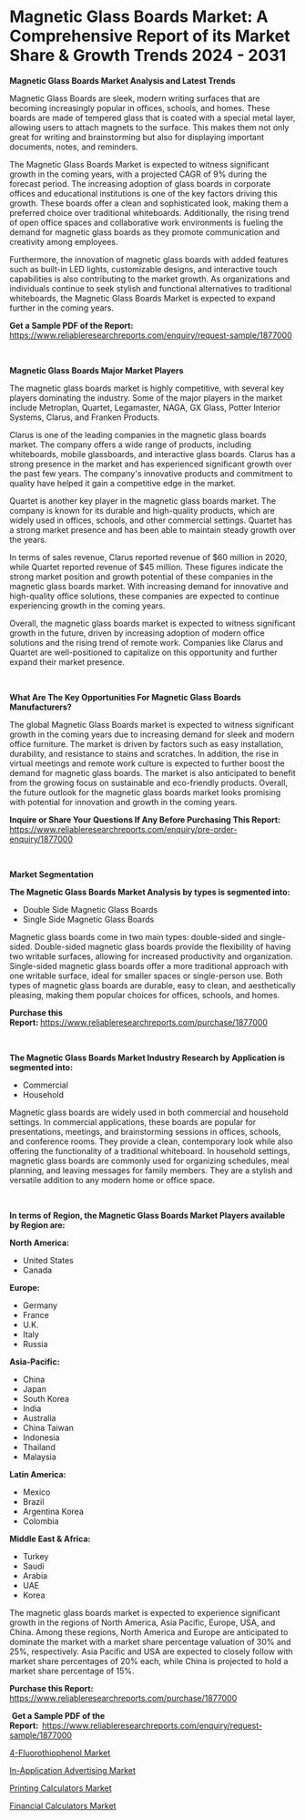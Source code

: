 <p><h1>Magnetic Glass Boards Market: A Comprehensive Report of its Market Share & Growth Trends 2024 - 2031</h1></p><p><strong>Magnetic Glass Boards Market Analysis and Latest Trends</strong></p>
<p><p>Magnetic Glass Boards are sleek, modern writing surfaces that are becoming increasingly popular in offices, schools, and homes. These boards are made of tempered glass that is coated with a special metal layer, allowing users to attach magnets to the surface. This makes them not only great for writing and brainstorming but also for displaying important documents, notes, and reminders.</p><p>The Magnetic Glass Boards Market is expected to witness significant growth in the coming years, with a projected CAGR of 9% during the forecast period. The increasing adoption of glass boards in corporate offices and educational institutions is one of the key factors driving this growth. These boards offer a clean and sophisticated look, making them a preferred choice over traditional whiteboards. Additionally, the rising trend of open office spaces and collaborative work environments is fueling the demand for magnetic glass boards as they promote communication and creativity among employees.</p><p>Furthermore, the innovation of magnetic glass boards with added features such as built-in LED lights, customizable designs, and interactive touch capabilities is also contributing to the market growth. As organizations and individuals continue to seek stylish and functional alternatives to traditional whiteboards, the Magnetic Glass Boards Market is expected to expand further in the coming years.</p></p>
<p><strong>Get a Sample PDF of the Report:&nbsp;</strong> <a href="https://www.reliableresearchreports.com/enquiry/request-sample/1877000">https://www.reliableresearchreports.com/enquiry/request-sample/1877000</a></p>
<p>&nbsp;</p>
<p><strong>Magnetic Glass Boards Major Market Players</strong></p>
<p><p>The magnetic glass boards market is highly competitive, with several key players dominating the industry. Some of the major players in the market include Metroplan, Quartet, Legamaster, NAGA, GX Glass, Potter Interior Systems, Clarus, and Franken Products.</p><p>Clarus is one of the leading companies in the magnetic glass boards market. The company offers a wide range of products, including whiteboards, mobile glassboards, and interactive glass boards. Clarus has a strong presence in the market and has experienced significant growth over the past few years. The company's innovative products and commitment to quality have helped it gain a competitive edge in the market.</p><p>Quartet is another key player in the magnetic glass boards market. The company is known for its durable and high-quality products, which are widely used in offices, schools, and other commercial settings. Quartet has a strong market presence and has been able to maintain steady growth over the years.</p><p>In terms of sales revenue, Clarus reported revenue of $60 million in 2020, while Quartet reported revenue of $45 million. These figures indicate the strong market position and growth potential of these companies in the magnetic glass boards market. With increasing demand for innovative and high-quality office solutions, these companies are expected to continue experiencing growth in the coming years.</p><p>Overall, the magnetic glass boards market is expected to witness significant growth in the future, driven by increasing adoption of modern office solutions and the rising trend of remote work. Companies like Clarus and Quartet are well-positioned to capitalize on this opportunity and further expand their market presence.</p></p>
<p>&nbsp;</p>
<p><strong>What Are The Key Opportunities For Magnetic Glass Boards Manufacturers?</strong></p>
<p><p>The global Magnetic Glass Boards market is expected to witness significant growth in the coming years due to increasing demand for sleek and modern office furniture. The market is driven by factors such as easy installation, durability, and resistance to stains and scratches. In addition, the rise in virtual meetings and remote work culture is expected to further boost the demand for magnetic glass boards. The market is also anticipated to benefit from the growing focus on sustainable and eco-friendly products. Overall, the future outlook for the magnetic glass boards market looks promising with potential for innovation and growth in the coming years.</p></p>
<p><strong>Inquire or Share Your Questions If Any Before Purchasing This Report:</strong> <a href="https://www.reliableresearchreports.com/enquiry/pre-order-enquiry/1877000">https://www.reliableresearchreports.com/enquiry/pre-order-enquiry/1877000</a></p>
<p>&nbsp;</p>
<p><strong>Market Segmentation</strong></p>
<p><strong>The Magnetic Glass Boards Market Analysis by types is segmented into:</strong></p>
<p><ul><li>Double Side Magnetic Glass Boards</li><li>Single Side Magnetic Glass Boards</li></ul></p>
<p><p>Magnetic glass boards come in two main types: double-sided and single-sided. Double-sided magnetic glass boards provide the flexibility of having two writable surfaces, allowing for increased productivity and organization. Single-sided magnetic glass boards offer a more traditional approach with one writable surface, ideal for smaller spaces or single-person use. Both types of magnetic glass boards are durable, easy to clean, and aesthetically pleasing, making them popular choices for offices, schools, and homes.</p></p>
<p><strong>Purchase this Report:&nbsp;</strong><a href="https://www.reliableresearchreports.com/purchase/1877000">https://www.reliableresearchreports.com/purchase/1877000</a></p>
<p>&nbsp;</p>
<p><strong>The Magnetic Glass Boards Market Industry Research by Application is segmented into:</strong></p>
<p><ul><li>Commercial</li><li>Household</li></ul></p>
<p><p>Magnetic glass boards are widely used in both commercial and household settings. In commercial applications, these boards are popular for presentations, meetings, and brainstorming sessions in offices, schools, and conference rooms. They provide a clean, contemporary look while also offering the functionality of a traditional whiteboard. In household settings, magnetic glass boards are commonly used for organizing schedules, meal planning, and leaving messages for family members. They are a stylish and versatile addition to any modern home or office space.</p></p>
<p>&nbsp;</p>
<p><strong>In terms of Region, the Magnetic Glass Boards Market Players available by Region are:</strong></p>
<p>
    <p> <strong> North America: </strong>
        <ul>
            <li>United States</li>
            <li>Canada</li>
        </ul>
        </p> 
    <p> <strong> Europe: </strong>
        <ul>
            <li>Germany</li>
            <li>France</li>
            <li>U.K.</li>
            <li>Italy</li>
            <li>Russia</li>
        </ul>
        </p> 
    <p> <strong> Asia-Pacific: </strong>
        <ul>
            <li>China</li>
            <li>Japan</li>
            <li>South Korea</li>
            <li>India</li>
            <li>Australia</li>
            <li>China Taiwan</li>
            <li>Indonesia</li>
            <li>Thailand</li>
            <li>Malaysia</li>
        </ul>
        </p> 
    <p> <strong> Latin America: </strong>
        <ul>
            <li>Mexico</li>
            <li>Brazil</li>
            <li>Argentina Korea</li>
            <li>Colombia</li>
        </ul>
        </p> 
    <p> <strong> Middle East & Africa: </strong>
        <ul>
            <li>Turkey</li>
            <li>Saudi</li>
            <li>Arabia</li>
            <li>UAE</li>
            <li>Korea</li>
        </ul>
    </p>
    </p>
<p><p>The magnetic glass boards market is expected to experience significant growth in the regions of North America, Asia Pacific, Europe, USA, and China. Among these regions, North America and Europe are anticipated to dominate the market with a market share percentage valuation of 30% and 25%, respectively. Asia Pacific and USA are expected to closely follow with market share percentages of 20% each, while China is projected to hold a market share percentage of 15%.</p></p>
<p><strong>Purchase this Report: </strong><a href="https://www.reliableresearchreports.com/purchase/1877000">https://www.reliableresearchreports.com/purchase/1877000</a></p>
<p>&nbsp;<strong>Get a Sample PDF of the Report:&nbsp;&nbsp;</strong><a href="https://www.reliableresearchreports.com/enquiry/request-sample/1877000">https://www.reliableresearchreports.com/enquiry/request-sample/1877000</a></p>
<p><strong></strong></p>
<p><p><a href="https://issuu.com/reportprime-2/docs/4-fluorothiophenol-market-size-2030.pptx">4-Fluorothiophenol Market</a></p><p><a href="https://issuu.com/reportprime-2/docs/in-application-advertising-market-size-2030.pptx">In-Application Advertising Market</a></p><p><a href="https://github.com/lubmix/Market-Research-Report-List-1/blob/main/printing-calculators-market.md">Printing Calculators Market</a></p><p><a href="https://github.com/joannagoyvaerts/Market-Research-Report-List-1/blob/main/financial-calculators-market.md">Financial Calculators Market</a></p></p>